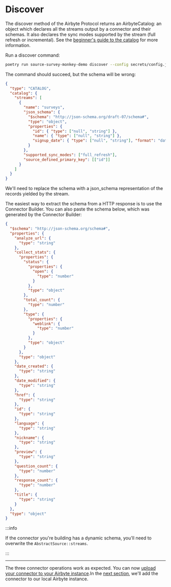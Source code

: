 # Discover

The discover method of the Airbyte Protocol returns an AirbyteCatalog: an object which declares all
the streams output by a connector and their schemas. It also declares the sync modes supported by
the stream (full refresh or incremental). See the
[beginner's guide to the catalog](../../../understanding-airbyte/beginners-guide-to-catalog.md) for
more information.

Run a discover command:

```bash
poetry run source-survey-monkey-demo discover --config secrets/config.json
```

The command should succeed, but the schema will be wrong:

```json
{
  "type": "CATALOG",
  "catalog": {
    "streams": [
      {
        "name": "surveys",
        "json_schema": {
          "$schema": "http://json-schema.org/draft-07/schema#",
          "type": "object",
          "properties": {
            "id": { "type": ["null", "string"] },
            "name": { "type": ["null", "string"] },
            "signup_date": { "type": ["null", "string"], "format": "date-time" }
          }
        },
        "supported_sync_modes": ["full_refresh"],
        "source_defined_primary_key": [["id"]]
      }
    ]
  }
}
```

We'll need to replace the schema with a json_schema representation of the records yielded by the
stream.

The easiest way to extract the schema from a HTTP response is to use the Connector Builder. You can
also paste the schema below, which was generated by the Connector Builder:

```json
{
  "$schema": "http://json-schema.org/schema#",
  "properties": {
    "analyze_url": {
      "type": "string"
    },
    "collect_stats": {
      "properties": {
        "status": {
          "properties": {
            "open": {
              "type": "number"
            }
          },
          "type": "object"
        },
        "total_count": {
          "type": "number"
        },
        "type": {
          "properties": {
            "weblink": {
              "type": "number"
            }
          },
          "type": "object"
        }
      },
      "type": "object"
    },
    "date_created": {
      "type": "string"
    },
    "date_modified": {
      "type": "string"
    },
    "href": {
      "type": "string"
    },
    "id": {
      "type": "string"
    },
    "language": {
      "type": "string"
    },
    "nickname": {
      "type": "string"
    },
    "preview": {
      "type": "string"
    },
    "question_count": {
      "type": "number"
    },
    "response_count": {
      "type": "number"
    },
    "title": {
      "type": "string"
    }
  },
  "type": "object"
}
```

:::info

If the connector you're building has a dynamic schema, you'll need to overwrite the
`AbstractSource::streams`.

:::

---

The three connector operations work as expected. You can now
[upload your connector to your Airbyte instance](https://docs.airbyte.com/operator-guides/using-custom-connectors).In
the [next section](6-incremental-reads.md), we'll add the connector to our local Airbyte instance.
